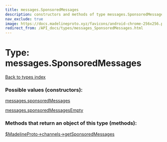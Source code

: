 ```yaml
---
title: messages.SponsoredMessages
description: constructors and methods of type messages.SponsoredMessages
nav_exclude: true
image: https://docs.madelineproto.xyz/favicons/android-chrome-256x256.png
redirect_from: /API_docs/types/messages_SponsoredMessages.html
---
```

# Type: messages.SponsoredMessages
[Back to types index](index.html)



### Possible values (constructors):

[messages.sponsoredMessages](/API_docs/constructors/messages.sponsoredMessages.html)  

[messages.sponsoredMessagesEmpty](/API_docs/constructors/messages.sponsoredMessagesEmpty.html)  



### Methods that return an object of this type (methods):

[$MadelineProto->channels->getSponsoredMessages](/API_docs/methods/channels.getSponsoredMessages.html)  



